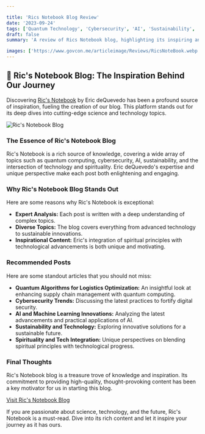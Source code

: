 ```yaml
---

title: 'Rics Notebook Blog Review'
date: '2023-09-24'
tags: ['Quantum Technology', 'Cybersecurity', 'AI', 'Sustainability', 'Blog Review']
draft: false
summary: 'A review of Rics Notebook blog, highlighting its inspiring and insightful content that motivated the creation of this blog.'

images: ['https://www.govcon.me/articleimage/Reviews/RicsNoteBook.webp', 'https://www.rics-notebook.com/logoo.webp']
---
```


## 🌟 Ric's Notebook Blog: The Inspiration Behind Our Journey

Discovering [Ric's Notebook](https://www.rics-notebook.com/blog) by Eric deQuevedo has been a profound source of inspiration, fueling the creation of our blog. This platform stands out for its deep dives into cutting-edge science and technology topics.

![Ric's Notebook Blog](https://www.rics-notebook.com/logoo.webp)

### The Essence of Ric's Notebook Blog

Ric's Notebook is a rich source of knowledge, covering a wide array of topics such as quantum computing, cybersecurity, AI, sustainability, and the intersection of technology and spirituality. Eric deQuevedo's expertise and unique perspective make each post both enlightening and engaging.

### Why Ric's Notebook Blog Stands Out

Here are some reasons why Ric's Notebook is exceptional:

- **Expert Analysis:** Each post is written with a deep understanding of complex topics.
- **Diverse Topics:** The blog covers everything from advanced technology to sustainable innovations.
- **Inspirational Content:** Eric's integration of spiritual principles with technological advancements is both unique and motivating.

### Recommended Posts

Here are some standout articles that you should not miss:

- **Quantum Algorithms for Logistics Optimization:** An insightful look at enhancing supply chain management with quantum computing.
- **Cybersecurity Trends:** Discussing the latest practices to fortify digital security.
- **AI and Machine Learning Innovations:** Analyzing the latest advancements and practical applications of AI.
- **Sustainability and Technology:** Exploring innovative solutions for a sustainable future.
- **Spirituality and Tech Integration:** Unique perspectives on blending spiritual principles with technological progress.

### Final Thoughts

Ric's Notebook blog is a treasure trove of knowledge and inspiration. Its commitment to providing high-quality, thought-provoking content has been a key motivator for us in starting this blog.

[Visit Ric's Notebook Blog](https://www.rics-notebook.com/)

If you are passionate about science, technology, and the future, Ric's Notebook is a must-read. Dive into its rich content and let it inspire your journey as it has ours.
